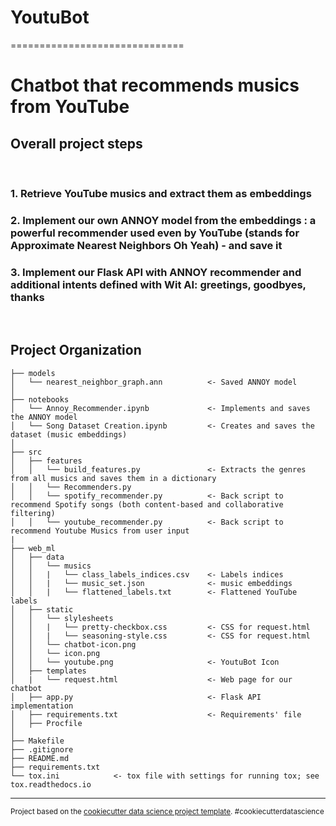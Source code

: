 <h1>YoutuBot</h1>
==============================

Chatbot that recommends musics from YouTube 
==============================


<h2>Overall project steps</h2>
<br>
<h3>1. Retrieve YouTube musics and extract them as embeddings</h3>
<h3>2. Implement our own ANNOY model from the embeddings : a powerful recommender used even by YouTube (stands for Approximate Nearest Neighbors Oh Yeah) - and save it</h3>
<h3>3. Implement our Flask API with ANNOY recommender and additional intents defined with Wit AI: greetings, goodbyes, thanks</h3>
<br>

Project Organization
------------

    ├── models            
    │   └── nearest_neighbor_graph.ann          <- Saved ANNOY model
    │
    ├── notebooks     
    │   └── Annoy_Recommender.ipynb             <- Implements and saves the ANNOY model
    │   └── Song Dataset Creation.ipynb         <- Creates and saves the dataset (music embeddings)
    │
    ├── src                
    │   ├── features    
    │   │   └── build_features.py               <- Extracts the genres from all musics and saves them in a dictionary
    │   │   └── Recommenders.py
    │   │   └── spotify_recommender.py          <- Back script to recommend Spotify songs (both content-based and collaborative filtering)
    │   │   └── youtube_recommender.py          <- Back script to recommend Youtube Musics from user input
    |
    ├── web_ml                
    │   ├── data       
    │   │   └── musics
    │   │   |   └── class_labels_indices.csv    <- Labels indices
    │   │   |   └── music_set.json              <- music embeddings
    │   │   |   └── flattened_labels.txt        <- Flattened YouTube labels
    │   ├── static
    │   │   └── slylesheets
    │   │   |   └── pretty-checkbox.css         <- CSS for request.html
    │   │   |   └── seasoning-style.css         <- CSS for request.html
    │   │   └── chatbot-icon.png
    │   │   └── icon.png
    │   │   └── youtube.png                     <- YoutuBot Icon
    │   ├── templates
    │   |   └── request.html                    <- Web page for our chatbot
    │   ├── app.py                              <- Flask API implementation
    │   ├── requirements.txt                    <- Requirements' file
    │   ├── Procfile                            
    │
    ├── Makefile         
    ├── .gitignore         
    ├── README.md         
    ├── requirements.txt  
    └── tox.ini            <- tox file with settings for running tox; see tox.readthedocs.io

--------

<p><small>Project based on the <a target="_blank" href="https://drivendata.github.io/cookiecutter-data-science/">cookiecutter data science project template</a>. #cookiecutterdatascience</small></p>
